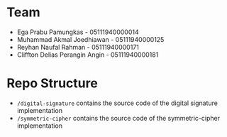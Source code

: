 # Team

- Ega Prabu Pamungkas - 05111940000014
- Muhammad Akmal Joedhiawan - 05111940000125
- Reyhan Naufal Rahman - 05111940000171
- Cliffton Delias Perangin Angin - 05111940000181

# Repo Structure

- `/digital-signature` contains the source code of the digital signature implementation
- `/symmetric-cipher` contains the source code of the symmetric-cipher implementation
